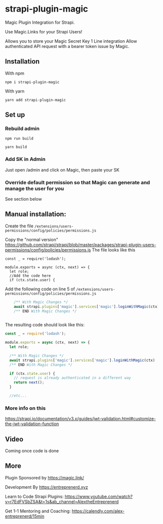 # strapi-plugin-magic

Magic Plugin Integration for Strapi.

Use Magic.Links for your Strapi Users!

Allows you to store your Magic Secret Key
1 Line integration 
Allow authenticated API request with a bearer token issue by Magic.

## Installation

With npm
``` 
npm i strapi-plugin-magic
```

With yarn
```
yarn add strapi-plugin-magic
```

## Set up
### Rebuild admin
```
npm run build
```

```
yarn build
```

### Add SK in Admin
Just open /admin and click on Magic, then paste your SK

### Override default permission so that Magic can generate and manage the user for you
See section below

## Manual installation:
Create the file 
`/extensions/users-permissions/config/policies/permissions.js`

Copy the "normal version"
https://github.com/strapi/strapi/blob/master/packages/strapi-plugin-users-permissions/config/policies/permissions.js
The file looks like this
```
const _ = require('lodash');

module.exports = async (ctx, next) => {
  let role;
  //Add the code here
  if (ctx.state.user) {
```

Add the following code on line 5 of `/extensions/users-permissions/config/policies/permissions.js`
```javascript
    /** With Magic Changes */
    await strapi.plugins['magic'].services['magic'].loginWithMagic(ctx)
    /** END With Magic Changes */
  
```

The resulting code should look like this:
```javascript
const _ = require('lodash');

module.exports = async (ctx, next) => {
  let role;

  /** With Magic Changes */
  await strapi.plugins['magic'].services['magic'].loginWithMagic(ctx)
  /** END With Magic Changes */

  if (ctx.state.user) {
    // request is already authenticated in a different way
    return next();
  }

  //etc...
```

### More info on this
https://strapi.io/documentation/v3.x/guides/jwt-validation.html#customize-the-jwt-validation-function

## Video
Coming once code is done

## More
Plugin Sponsored by
https://magic.link/

Development By
https://entreprenerd.xyz

Learn to Code Strapi Plugins:
https://www.youtube.com/watch?v=r7EdFVSbZSA&t=1s&ab_channel=AlextheEntreprenerd

Get 1-1 Mentoring and Coaching:
https://calendly.com/alex-entreprenerd/15min
